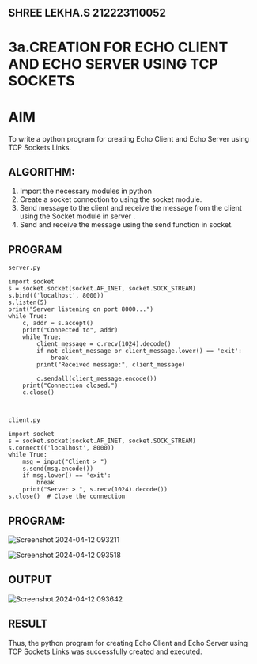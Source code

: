 ## SHREE LEKHA.S 212223110052
# 3a.CREATION FOR ECHO CLIENT AND ECHO SERVER USING TCP SOCKETS
# AIM
To write a python program for creating Echo Client and Echo Server using TCP
Sockets Links.
## ALGORITHM:
1. Import the necessary modules in python
2. Create a socket connection to using the socket module.
3. Send message to the client and receive the message from the client using the Socket module in
 server .
4. Send and receive the message using the send function in socket.
## PROGRAM
```
server.py

import socket
s = socket.socket(socket.AF_INET, socket.SOCK_STREAM) 
s.bind(('localhost', 8000)) 
s.listen(5) 
print("Server listening on port 8000...")
while True:
    c, addr = s.accept()  
    print("Connected to", addr)
    while True:
        client_message = c.recv(1024).decode()  
        if not client_message or client_message.lower() == 'exit': 
            break
        print("Received message:", client_message)

        c.sendall(client_message.encode()) 
    print("Connection closed.")
    c.close() 



client.py

import socket
s = socket.socket(socket.AF_INET, socket.SOCK_STREAM)  
s.connect(('localhost', 8000))  
while True:
    msg = input("Client > ") 
    s.send(msg.encode()) 
    if msg.lower() == 'exit':
        break
    print("Server > ", s.recv(1024).decode()) 
s.close()  # Close the connection

```
## PROGRAM:

![Screenshot 2024-04-12 093211](https://github.com/SHREELEKHAS/3a.Sockets_Creation_for_Echo_Client_and_Echo_Server/assets/149768910/c3f4e5e5-7f78-4021-81bf-dea36fd71122)





![Screenshot 2024-04-12 093518](https://github.com/SHREELEKHAS/3a.Sockets_Creation_for_Echo_Client_and_Echo_Server/assets/149768910/1bb819a8-d146-43f8-9f6d-c5419d55353b)



## OUTPUT
![Screenshot 2024-04-12 093642](https://github.com/SHREELEKHAS/3a.Sockets_Creation_for_Echo_Client_and_Echo_Server/assets/149768910/282cd3a2-29b1-41cb-9005-bdf877c4a8ff)

## RESULT
Thus, the python program for creating Echo Client and Echo Server using TCP Sockets Links 
was successfully created and executed.
